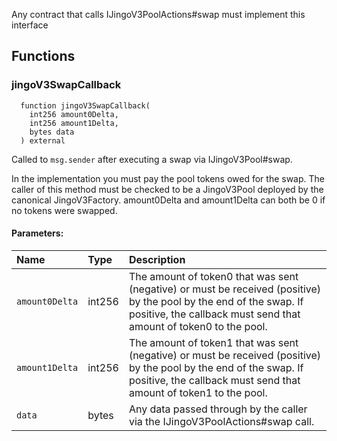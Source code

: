 Any contract that calls IJingoV3PoolActions#swap must implement this interface

## Functions

### jingoV3SwapCallback

```solidity
  function jingoV3SwapCallback(
    int256 amount0Delta,
    int256 amount1Delta,
    bytes data
  ) external
```

Called to `msg.sender` after executing a swap via IJingoV3Pool#swap.

In the implementation you must pay the pool tokens owed for the swap.
The caller of this method must be checked to be a JingoV3Pool deployed by the canonical JingoV3Factory.
amount0Delta and amount1Delta can both be 0 if no tokens were swapped.

#### Parameters:

| Name           | Type   | Description                                                                                                                                                                             |
| :------------- | :----- | :-------------------------------------------------------------------------------------------------------------------------------------------------------------------------------------- |
| `amount0Delta` | int256 | The amount of token0 that was sent (negative) or must be received (positive) by the pool by the end of the swap. If positive, the callback must send that amount of token0 to the pool. |
| `amount1Delta` | int256 | The amount of token1 that was sent (negative) or must be received (positive) by the pool by the end of the swap. If positive, the callback must send that amount of token1 to the pool. |
| `data`         | bytes  | Any data passed through by the caller via the IJingoV3PoolActions#swap call.                                                                                                          |
